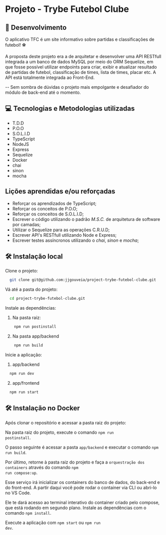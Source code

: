 # Projeto - Trybe Futebol Clube

## 🔨 Desenvolvimento

O aplicativo TFC é um site informativo sobre partidas e classificações de futebol! ⚽️

A proposta deste projeto era a de arquitetar e desenvolver uma API RESTfull integrada a um banco de dados MySQL por meio do ORM Sequelize, em que fosse possível utilizar endpoints para criar, exibir e atualizar resultado de partidas de futebol, classificação de times, lista de times, placar etc. A API está totalmente integrada ao Front-End.

-- Sem sombra de dúvidas o projeto mais empolgante e desafiador do módulo de back-end até o momento.

## 💻 Tecnologias e Metodologias utilizadas

* T.D.D
* P.O.O
* S.O.L.I.D
* TypeScript
* NodeJS
* Express
* Sequelize
* Docker
* chai
* sinon
* mocha

## Lições aprendidas e/ou reforçadas
* Reforçar os aprendizados de TypeScript;
* Reforçar os conceitos de P.O.O;
* Reforçar os conceitos de S.O.L.I.D;
* Escrever o código utilizando o padrão <em>M.S.C.</em> de arquitetura de software por camadas;
* Utilizar o Sequelize para as operações C.R.U.D;
* Escrever API's RESTfull utilizando Node e Express;
* Escrever testes assíncronos utilizando o <em>chai</em>, <em>sinon</em> e <em>mocha</em>;


## 🛠 Instalação local

Clone o projeto:

```bash
  git clone git@github.com:jjgouveia/project-trybe-futebol-clube.git
```

Vá até a pasta do projeto:

```bash
  cd project-trybe-futebol-clube.git
```

Instale as dependências:
1. Na pasta raiz:
```bash
    npm run postinstall
```
2. Na pasta app/backend

```bash
    npm run build
```

Inicie a aplicação:

1. app/backend
```bash
  npm run dev
```

2. app/frontend
```bash
  npm run start
```

## 🛠 Instalação no Docker
Após clonar o repositório e acessar a pasta raiz do projeto:

Na pasta raiz do projeto, execute o comando <code>npm run postinstall</code>.

O passo seguinte é acessar a pasta <code>app/backend</code> e executar o comando <code>npm run build</code>.

Por último, retorne à pasta raiz do projeto e faça a <code>orquestração dos containers</code> através do comando <code>npm run compose:up</code>.

Esse serviço irá inicializar os containers do banco de dados, do back-end e do front-end.
A partir daqui você pode rodar o container via CLI ou abri-lo no VS Code.

Ele te dará acesso ao terminal interativo do container criado pelo compose, que está rodando em segundo plano.
Instale as dependências com o comando <code>npm install</code>.

Execute a aplicação com <code>npm start</code> ou <code>npm run dev</code>.
